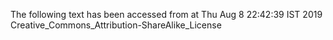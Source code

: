 The following text has been accessed from at Thu Aug 8 22:42:39 IST 2019
Creative_Commons_Attribution-ShareAlike_License
